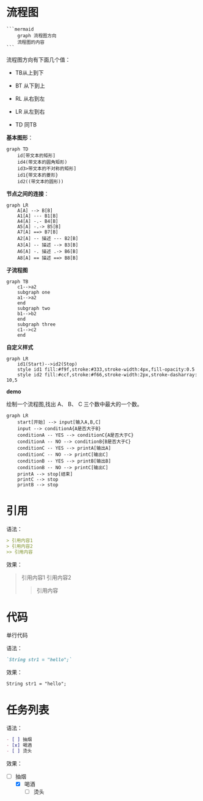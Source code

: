 # 流程图
```
​```mermaid
	graph 流程图方向
	流程图的内容
​```
```

流程图方向有下面几个值：

- TB从上到下

- BT 从下到上

- RL 从右到左

- LR 从左到右

- TD 同TB

**基本图形**：

```mermaid
graph TD
	id[带文本的矩形]
    id4(带文本的圆角矩形)
    id3>带文本的不对称的矩形]
    id1{带文本的菱形}
    id2((带文本的圆形))
```

**节点之间的连接**：

```mermaid
graph LR
	A[A] --> B[B] 
    A1[A] --- B1[B] 
    A4[A] -.- B4[B] 
    A5[A] -.-> B5[B] 
    A7[A] ==> B7[B] 
    A2[A] -- 描述 --- B2[B] 
    A3[A] -- 描述 --> B3[B] 
    A6[A] -. 描述 .-> B6[B] 
    A8[A] == 描述 ==> B8[B]
```

**子流程图**

```mermaid
graph TB
    c1-->a2
    subgraph one
    a1-->a2
    end
    subgraph two
    b1-->b2
    end
    subgraph three
    c1-->c2
    end
```

**自定义样式**

```mermaid
graph LR
    id1(Start)-->id2(Stop)
    style id1 fill:#f9f,stroke:#333,stroke-width:4px,fill-opacity:0.5
    style id2 fill:#ccf,stroke:#f66,stroke-width:2px,stroke-dasharray: 10,5
```

**demo**

绘制一个流程图,找出 A、 B、 C 三个数中最大的一个数。

```mermaid
graph LR
    start[开始] --> input[输入A,B,C]
    input --> conditionA{A是否大于B}
    conditionA -- YES --> conditionC{A是否大于C}
    conditionA -- NO --> conditionB{B是否大于C}
    conditionC -- YES --> printA[输出A]
    conditionC -- NO --> printC[输出C]
    conditionB -- YES --> printB[输出B]
    conditionB -- NO --> printC[输出C]
    printA --> stop[结束]
    printC --> stop
    printB --> stop
```

# 引用

语法：

```markdown
> 引用内容1
> 引用内容2
>> 引用内容
```

效果：

> 引用内容1
> 引用内容2
>
> > 引用内容

# 代码

单行代码

语法：

```markdown
`String str1 = "hello";`
```

效果：

`String str1 = "hello";`

# 任务列表

语法：

```markdown
- [ ] 抽烟
- [x] 喝酒
- [ ] 烫头
```

效果：

- [ ] 抽烟
  - [x] 喝酒
    - [ ] 烫头